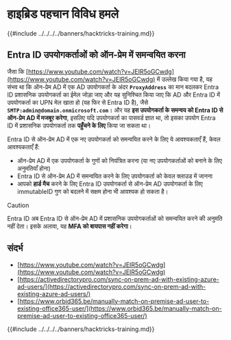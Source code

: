 # हाइब्रिड पहचान विविध हमले

{{#include ../../../../banners/hacktricks-training.md}}


## Entra ID उपयोगकर्ताओं को ऑन-प्रेम में समन्वयित करना

जैसा कि [https://www.youtube.com/watch?v=JEIR5oGCwdg](https://www.youtube.com/watch?v=JEIR5oGCwdg) में उल्लेख किया गया है, यह संभव था कि ऑन-प्रेम AD में एक AD उपयोगकर्ता के अंदर **`ProxyAddress`** का मान बदलकर Entra ID प्रशासनिक उपयोगकर्ता का ईमेल जोड़ा जाए और यह सुनिश्चित किया जाए कि AD और Entra ID में उपयोगकर्ता का UPN मेल खाता हो (यह फिर से Entra ID है), जैसे **`SMTP:admin@domain.onmicrosoft.com`**। और यह **इस उपयोगकर्ता के समन्वय को Entra ID से ऑन-प्रेम AD में मजबूर करेगा**, इसलिए यदि उपयोगकर्ता का पासवर्ड ज्ञात था, तो इसका उपयोग Entra ID में प्रशासनिक उपयोगकर्ता तक **पहुँचने के लिए** किया जा सकता था।

Entra ID से ऑन-प्रेम AD में एक नए उपयोगकर्ता को समन्वयित करने के लिए ये आवश्यकताएँ हैं, केवल आवश्यकताएँ हैं:

- ऑन-प्रेम AD में एक उपयोगकर्ता के गुणों को नियंत्रित करना (या नए उपयोगकर्ताओं को बनाने के लिए अनुमतियाँ होना)
- Entra ID से ऑन-प्रेम AD में समन्वयित करने के लिए उपयोगकर्ता को केवल क्लाउड में जानना
- आपको **हार्ड मैच** करने के लिए Entra ID उपयोगकर्ता से ऑन-प्रेम AD उपयोगकर्ता के लिए immutableID गुण को बदलने में सक्षम होना भी आवश्यक हो सकता है।


> [!CAUTION]
> Entra ID अब Entra ID से ऑन-प्रेम AD में प्रशासनिक उपयोगकर्ताओं को समन्वयित करने की अनुमति नहीं देता।
> इसके अलावा, यह **MFA को बायपास नहीं करेगा**।



## संदर्भ

- [https://www.youtube.com/watch?v=JEIR5oGCwdg](https://www.youtube.com/watch?v=JEIR5oGCwdg)
- [https://activedirectorypro.com/sync-on-prem-ad-with-existing-azure-ad-users/](https://activedirectorypro.com/sync-on-prem-ad-with-existing-azure-ad-users/)
- [https://www.orbid365.be/manually-match-on-premise-ad-user-to-existing-office365-user/](https://www.orbid365.be/manually-match-on-premise-ad-user-to-existing-office365-user/)

{{#include ../../../../banners/hacktricks-training.md}}
